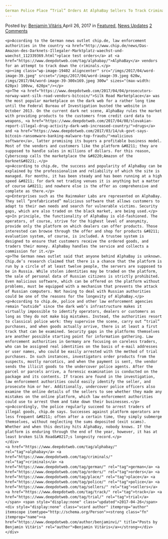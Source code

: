 ```yaml
---
German Police Place “Trial” Orders At AlphaBay Sellers To Track Criminals
---
```

<article class="post-listing post-19397 post type-post status-publish format-standard has-post-thumbnail hentry  tag-alphabay tag-criminals tag-german tag-orders tag-place tag-police tag-sellers tag-track tag-trial">
    <div class="post-inner">
        <span>Posted by: <a href="https://www.deepdotweb.com/author/benjaminvi/" title="">Benjamin Vitáris </a></span>
    <span>April 26, 2017</span>
    <span>in <a href="https://www.deepdotweb.com/category/deepdot-news/" rel="category tag">Featured</a>, <a href="https://www.deepdotweb.com/category/news-updates/" rel="category tag">News Updates</a></span>
    <span><a href="https://www.deepdotweb.com/2017/04/26/german-police-place-trial-orders-alphabay-sellers-track-criminals/#comments">2 Comments</a></span>
    </p>
    <div class="clear"></div>
    
    <p>According to the German news outlet chip.de, law enforcement authorities in the country <a href="http://www.chip.de/news/Das-Amazon-des-Darknets-Illegaler-Marktplatz-waechst-und-waechst_112339369.html">place test orders</a> at <a href="https://www.deepdotweb.com/tag/alphabay/">AlphaBay</a> vendors for an attempt to track down the criminals.</p>
    <p><img class="wp-image-19402 aligncenter" src="/imgs/2017/04/word-image-39.jpeg" srcset="/imgs/2017/04/word-image-39.jpeg 620w, /imgs/2017/04/word-image-39-300x169.jpeg 300w" sizes="(max-width: 620px) 100vw, 620px"/></p>
    <p>The <a href="https://www.deepdotweb.com/2017/04/04/prosecutors-norway-want-silk-road-vendors-bitcoin/">Silk Road Marketplace</a> was the most popular marketplace on the dark web for a rather long time until the Federal Bureau of Investigation busted the website in October 2013. On the current dark net scene, AlphaBay rules the market with providing products to the customers from credit card data to weapons, <a href="https://www.deepdotweb.com/2017/04/08/slovakian-report-illegal-drug-activity-dark-web-increased-country/">drugs</a> and <a href="https://www.deepdotweb.com/2017/03/14/uk-govt-says-bitcoin-ransomware-banking-malware-top-frauds/">malicious software</a>, latter promising its buyers a profitable business model. Most of the vendors and customers like the platform &#8211; they are supposed to handle sales in millions of dollars. For this reason, Cyberscoop calls the marketplace the &#8220;Amazon of the Darknet&#8221;.</p>
    <p>According to chip.de, the success and popularity of AlphaBay can be explained by the professionalism and reliability of which the site is managed. For months, it has been steady and has been running at a high speed &#8211; for dark net trading venues it is anything but a matter of course &#8211; and nowhere else is the offer as comprehensive and complete as there.</p>
    <p>Enterprises such as the Rainmaker Labs are represented on AlphaBay. They sell “prefabricated” malicious software that allows customers to adapt to their own needs and search for vulnerable victims. Security gaps, which are also traded on the black market, are being used.</p>
    <p>In principle, the functionality of AlphaBay is old-fashioned. The operators, of course, strive for the highest level of anonymity, provide only the platform on which dealers can offer products. Those interested can browse through the offer and shop for products &#8211; evaluation system, of course, is included. A trustee system is designed to ensure that customers receive the ordered goods, and traders their money. AlphaBay handles the service and collects a commission for it.</p>
    <p>The German news outlet said that anyone behind AlphaBay is unknown. Chip.de’s research claimed that there is a chance that the platform is run by a circle of at least twelve people, the servers are supposed to be in Russia. While stolen identities may be traded on the platform, the sale of personal data of Russian citizens is strictly prohibited. Even malicious software, which can be offered on the platform without problems, must be equipped with a mechanism that prevents the attack of Russian computers. Not having to deal with Russian authorities could be one of the reasons for the longevity of AlphaBay.</p>
    <p>According to chip.de, police and other law enforcement agencies remain “outside” since the dark web’s infrastructure makes it virtually impossible to identify operators, dealers or customers as long as they do not make big mistakes. Instead, the authorities resort to classical police work: they supervise the scene, carry out “trial” purchases, and when goods actually arrive, there is at least a first track that can be examined. Security gaps in the platforms themselves are another possible starting point for information gathering. Law enforcement authorities in Germany are focusing on careless traders, who can be assigned real identities on the basis of e-mail addresses or user names, who could be easily arrested with the method of trial purchases. In such instances, investigators order products from the suspects, mostly narcotics, and when the payment is sent, the vendor sends the illicit goods to the undercover police agents. After the parcel or parcels arrive, a forensic examination is conducted on the package and its contents. If traces are found in the investigation, law enforcement authorities could easily identify the seller, and prosecute him or her. Additionally, undercover police officers also examine the online details of the sellers to see whether they made any mistakes on the online platform, which law enforcement authorities could use to arrest them and take down their businesses.</p>
    <p>Accordingly, the police regularly succeed to arrest traders of illegal goods, chip.de says. Successes against platform operators are less frequent &#8211; often after a certain time, they simply submerge themselves, without neglecting the sums deposited (exit scams). Whether and when this destiny hits AlphaBay, nobody knows. If the platform is enduring through the end of the year, however, it has at least broken Silk Road&#8217;s longevity record.</p>
    </div>
    <a href="https://www.deepdotweb.com/tag/alphabay/" rel="tag">alphabay</a> <a href="https://www.deepdotweb.com/tag/criminals/" rel="tag">criminals</a> <a href="https://www.deepdotweb.com/tag/german/" rel="tag">german</a> <a href="https://www.deepdotweb.com/tag/orders/" rel="tag">orders</a> <a href="https://www.deepdotweb.com/tag/place/" rel="tag">place</a> <a href="https://www.deepdotweb.com/tag/police/" rel="tag">police</a> <a href="https://www.deepdotweb.com/tag/sellers/" rel="tag">sellers</a> <a href="https://www.deepdotweb.com/tag/track/" rel="tag">track</a> <a href="https://www.deepdotweb.com/tag/trial/" rel="tag">trial</a></span> <span style="display:none" class="updated">2017-04-26</span>
    <div style="display:none" class="vcard author" itemprop="author" itemscope itemtype="http://schema.org/Person"><strong class="fn" itemprop="name"><a href="https://www.deepdotweb.com/author/benjaminvi/" title="Posts by Benjamin Vitáris" rel="author">Benjamin Vitáris</a></strong></div>
    </div>
</article>

